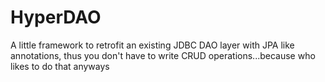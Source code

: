 # HyperDAO 

A little framework to retrofit an existing JDBC DAO layer with JPA like annotations, thus you don't have to write CRUD operations...because who likes to do that anyways
